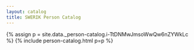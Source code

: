 ```yaml
---
layout: catalog
title: SWERIK Person Catalog
---
```

{% assign p = site.data._person-catalog.i-TtDNMwJmsoWwQw6nZYWkLc %}
{% include person-catalog.html p=p %}


